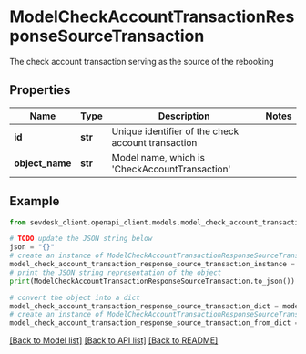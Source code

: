 # ModelCheckAccountTransactionResponseSourceTransaction

The check account transaction serving as the source of the rebooking

## Properties

Name | Type | Description | Notes
------------ | ------------- | ------------- | -------------
**id** | **str** | Unique identifier of the check account transaction | 
**object_name** | **str** | Model name, which is &#39;CheckAccountTransaction&#39; | 

## Example

```python
from sevdesk_client.openapi_client.models.model_check_account_transaction_response_source_transaction import ModelCheckAccountTransactionResponseSourceTransaction

# TODO update the JSON string below
json = "{}"
# create an instance of ModelCheckAccountTransactionResponseSourceTransaction from a JSON string
model_check_account_transaction_response_source_transaction_instance = ModelCheckAccountTransactionResponseSourceTransaction.from_json(json)
# print the JSON string representation of the object
print(ModelCheckAccountTransactionResponseSourceTransaction.to_json())

# convert the object into a dict
model_check_account_transaction_response_source_transaction_dict = model_check_account_transaction_response_source_transaction_instance.to_dict()
# create an instance of ModelCheckAccountTransactionResponseSourceTransaction from a dict
model_check_account_transaction_response_source_transaction_from_dict = ModelCheckAccountTransactionResponseSourceTransaction.from_dict(model_check_account_transaction_response_source_transaction_dict)
```
[[Back to Model list]](../README.md#documentation-for-models) [[Back to API list]](../README.md#documentation-for-api-endpoints) [[Back to README]](../README.md)


